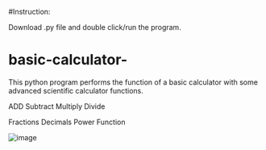 #Instruction:

Download .py file and double click/run the program. 


# basic-calculator-

This python program performs the function of a basic calculator with some advanced scientific calculator functions. 

ADD
Subtract
Multiply
Divide

Fractions
Decimals
Power Function 


![image](https://user-images.githubusercontent.com/100520865/155885303-13e37233-1fb3-4a1a-a36e-46b23096c8c8.png)
